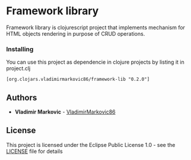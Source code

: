 # Framework library

Framework library is clojurescript project that implements mechanism for HTML objects rendering in purpose of CRUD operations.

### Installing

You can use this project as dependencie in clojure projects by listing it in project.clj

```
[org.clojars.vladimirmarkovic86/framework-lib "0.2.0"]
```

## Authors

* **Vladimir Markovic** - [VladimirMarkovic86](https://github.com/VladimirMarkovic86)

## License

This project is licensed under the Eclipse Public License 1.0 - see the [LICENSE](LICENSE) file for details
